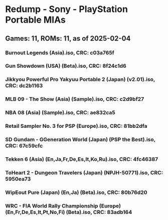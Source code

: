 # Redump - Sony - PlayStation Portable MIAs
## Games: 11, ROMs: 11, as of 2025-02-04
### Burnout Legends (Asia).iso, CRC: c03a765f
### Gun Showdown (USA) (Beta).iso, CRC: 8f24c1d6
### Jikkyou Powerful Pro Yakyuu Portable 2 (Japan) (v2.01).iso, CRC: dc2b1163
### MLB 09 - The Show (Asia) (Sample).iso, CRC: c2d9bf27
### NBA 08 (Asia) (Sample).iso, CRC: ae832ca5
### Retail Sampler No. 3 for PSP (Europe).iso, CRC: 81bb2dfa
### SD Gundam - GGeneration World (Japan) (PSP the Best).iso, CRC: 67c59cfc
### Tekken 6 (Asia) (En,Ja,Fr,De,Es,It,Ko,Ru).iso, CRC: 4fc46387
### ToHeart 2 - Dungeon Travelers (Japan) (NPJH-50771).iso, CRC: 5950ea73
### WipEout Pure (Japan) (En,Ja) (Beta).iso, CRC: 80b76d20
### WRC - FIA World Rally Championship (Europe) (En,Fr,De,Es,It,Pt,No,Fi) (Beta).iso, CRC: 83adb164
